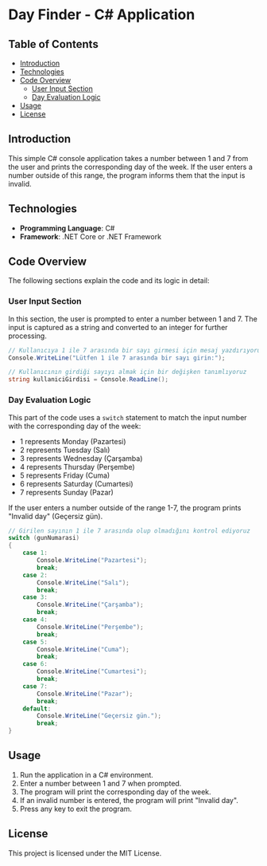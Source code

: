 # Day Finder - C# Application

## Table of Contents
- [Introduction](#introduction)
- [Technologies](#technologies)
- [Code Overview](#code-overview)
  - [User Input Section](#user-input-section)
  - [Day Evaluation Logic](#day-evaluation-logic)
- [Usage](#usage)
- [License](#license)

## Introduction

This simple C# console application takes a number between 1 and 7 from the user and prints the corresponding day of the week. If the user enters a number outside of this range, the program informs them that the input is invalid.

## Technologies

- **Programming Language**: C#
- **Framework**: .NET Core or .NET Framework

## Code Overview

The following sections explain the code and its logic in detail:

### User Input Section

In this section, the user is prompted to enter a number between 1 and 7. The input is captured as a string and converted to an integer for further processing.

```csharp
// Kullanıcıya 1 ile 7 arasında bir sayı girmesi için mesaj yazdırıyoruz
Console.WriteLine("Lütfen 1 ile 7 arasında bir sayı girin:");

// Kullanıcının girdiği sayıyı almak için bir değişken tanımlıyoruz
string kullaniciGirdisi = Console.ReadLine();
```

### Day Evaluation Logic

This part of the code uses a `switch` statement to match the input number with the corresponding day of the week:
- 1 represents Monday (Pazartesi)
- 2 represents Tuesday (Salı)
- 3 represents Wednesday (Çarşamba)
- 4 represents Thursday (Perşembe)
- 5 represents Friday (Cuma)
- 6 represents Saturday (Cumartesi)
- 7 represents Sunday (Pazar)

If the user enters a number outside of the range 1-7, the program prints "Invalid day" (Geçersiz gün).

```csharp
// Girilen sayının 1 ile 7 arasında olup olmadığını kontrol ediyoruz
switch (gunNumarasi)
{
    case 1:
        Console.WriteLine("Pazartesi");
        break;
    case 2:
        Console.WriteLine("Salı");
        break;
    case 3:
        Console.WriteLine("Çarşamba");
        break;
    case 4:
        Console.WriteLine("Perşembe");
        break;
    case 5:
        Console.WriteLine("Cuma");
        break;
    case 6:
        Console.WriteLine("Cumartesi");
        break;
    case 7:
        Console.WriteLine("Pazar");
        break;
    default:
        Console.WriteLine("Geçersiz gün.");
        break;
}
```

## Usage

1. Run the application in a C# environment.
2. Enter a number between 1 and 7 when prompted.
3. The program will print the corresponding day of the week.
4. If an invalid number is entered, the program will print "Invalid day".
5. Press any key to exit the program.

## License

This project is licensed under the MIT License.
